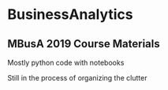 # BusinessAnalytics
## MBusA 2019 Course Materials

Mostly python code with notebooks

Still in the process of organizing the clutter
